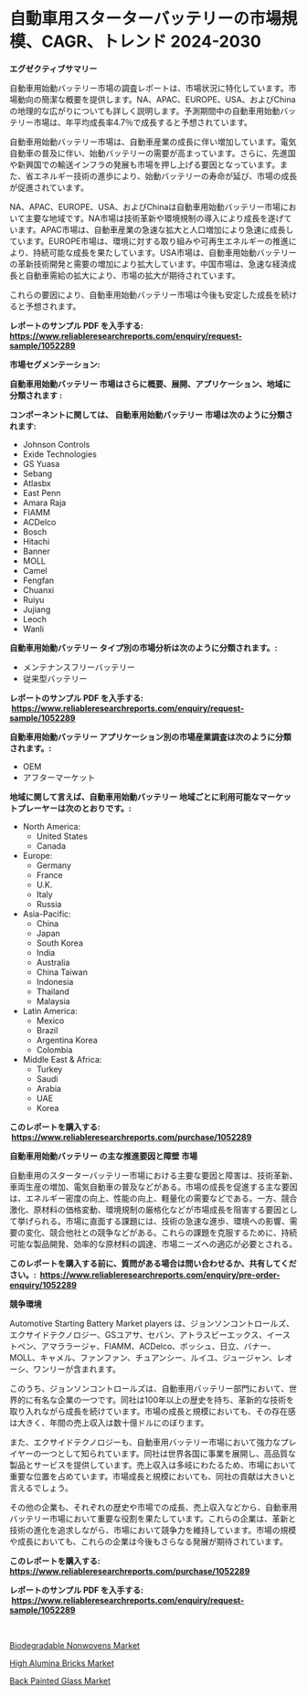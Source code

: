 <p><h1>自動車用スターターバッテリーの市場規模、CAGR、トレンド 2024-2030</h1></p><p><strong>エグゼクティブサマリー</strong></p>
<p><p>自動車用始動バッテリー市場の調査レポートは、市場状況に特化しています。市場動向の簡潔な概要を提供します。NA、APAC、EUROPE、USA、およびChinaの地理的な広がりについても詳しく説明します。予測期間中の自動車用始動バッテリー市場は、年平均成長率4.7％で成長すると予想されています。</p><p>自動車用始動バッテリー市場は、自動車産業の成長に伴い増加しています。電気自動車の普及に伴い、始動バッテリーの需要が高まっています。さらに、先進国や新興国での輸送インフラの発展も市場を押し上げる要因となっています。また、省エネルギー技術の進歩により、始動バッテリーの寿命が延び、市場の成長が促進されています。</p><p>NA、APAC、EUROPE、USA、およびChinaは自動車用始動バッテリー市場において主要な地域です。NA市場は技術革新や環境規制の導入により成長を遂げています。APAC市場は、自動車産業の急速な拡大と人口増加により急速に成長しています。EUROPE市場は、環境に対する取り組みや可再生エネルギーの推進により、持続可能な成長を果たしています。USA市場は、自動車用始動バッテリーの革新技術開発と需要の増加により拡大しています。中国市場は、急速な経済成長と自動車需給の拡大により、市場の拡大が期待されています。</p><p>これらの要因により、自動車用始動バッテリー市場は今後も安定した成長を続けると予想されます。</p></p>
<p><strong>レポートのサンプル PDF を入手する: <a href="https://www.reliableresearchreports.com/enquiry/request-sample/1052289">https://www.reliableresearchreports.com/enquiry/request-sample/1052289</a></strong></p>
<p><strong>市場セグメンテーション:</strong></p>
<p><strong> 自動車用始動バッテリー 市場はさらに概要、展開、アプリケーション、地域に分類されます :</strong></p>
<p><strong>コンポーネントに関しては、 自動車用始動バッテリー 市場は次のように分類されます: &nbsp;</strong></p>
<p><ul><li>Johnson Controls</li><li>Exide Technologies</li><li>GS Yuasa</li><li>Sebang</li><li>Atlasbx</li><li>East Penn</li><li>Amara Raja</li><li>FIAMM</li><li>ACDelco</li><li>Bosch</li><li>Hitachi</li><li>Banner</li><li>MOLL</li><li>Camel</li><li>Fengfan</li><li>Chuanxi</li><li>Ruiyu</li><li>Jujiang</li><li>Leoch</li><li>Wanli</li></ul></p>
<p><strong> 自動車用始動バッテリー タイプ別の市場分析は次のように分類されます。:</strong></p>
<p><ul><li>メンテナンスフリーバッテリー</li><li>従来型バッテリー</li></ul></p>
<p><strong>レポートのサンプル PDF を入手する: &nbsp;<a href="https://www.reliableresearchreports.com/enquiry/request-sample/1052289">https://www.reliableresearchreports.com/enquiry/request-sample/1052289</a></strong></p>
<p><strong> 自動車用始動バッテリー アプリケーション別の市場産業調査は次のように分類されます。:</strong></p>
<p><ul><li>OEM</li><li>アフターマーケット</li></ul></p>
<p><strong>地域に関して言えば、自動車用始動バッテリー 地域ごとに利用可能なマーケットプレーヤーは次のとおりです。:</strong></p>
<p><ul>
    <li>
        North America:
        <ul>
            <li>United States</li>
            <li>Canada</li>
        </ul>
    </li>
    <li>
        Europe:
        <ul>
            <li>Germany</li>
            <li>France</li>
            <li>U.K.</li>
            <li>Italy</li>
            <li>Russia</li>
        </ul>
    </li>
    <li>
        Asia-Pacific:
        <ul>
            <li>China</li>
            <li>Japan</li>
            <li>South Korea</li>
            <li>India</li>
            <li>Australia</li>
            <li>China Taiwan</li>
            <li>Indonesia</li>
            <li>Thailand</li>
            <li>Malaysia</li>
        </ul>
    </li>
    <li>
        Latin America:
        <ul>
            <li>Mexico</li>
            <li>Brazil</li>
            <li>Argentina Korea</li>
            <li>Colombia</li>
        </ul>
    </li>
    <li>
        Middle East & Africa:
        <ul>
            <li>Turkey</li>
            <li>Saudi</li>
            <li>Arabia</li>
            <li>UAE</li>
            <li>Korea</li>
        </ul>
    </li>
    </ul></p>
<p><strong>このレポートを購入する: &nbsp;<a href="https://www.reliableresearchreports.com/purchase/1052289">https://www.reliableresearchreports.com/purchase/1052289</a></strong></p>
<p><strong>自動車用始動バッテリー の主な推進要因と障壁 市場</strong></p>
<p><p>自動車用のスターターバッテリー市場における主要な要因と障害は、技術革新、車両生産の増加、電気自動車の普及などがある。市場の成長を促進する主な要因は、エネルギー密度の向上、性能の向上、軽量化の需要などである。一方、競合激化、原材料の価格変動、環境規制の厳格化などが市場成長を阻害する要因として挙げられる。市場に直面する課題には、技術の急速な進歩、環境への影響、需要の変化、競合他社との競争などがある。これらの課題を克服するために、持続可能な製品開発、効率的な原材料の調達、市場ニーズへの適応が必要とされる。</p></p>
<p><strong>このレポートを購入する前に、質問がある場合は問い合わせるか、共有してください。:&nbsp; <a href="https://www.reliableresearchreports.com/enquiry/pre-order-enquiry/1052289">https://www.reliableresearchreports.com/enquiry/pre-order-enquiry/1052289</a></strong></p>
<p><strong>競争環境</strong></p>
<p><p>Automotive Starting Battery Market players は、ジョンソンコントロールズ、エクサイドテクノロジー、GSユアサ、セバン、アトラスビーエックス、イーストペン、アマララージャ、FIAMM、ACDelco、ボッシュ、日立、バナー、MOLL、キャメル、ファンファン、チュアンシー、ルイユ、ジュージャン、レオーシ、ワンリーが含まれます。</p><p>このうち、ジョンソンコントロールズは、自動車用バッテリー部門において、世界的に有名な企業の一つです。同社は100年以上の歴史を持ち、革新的な技術を取り入れながら成長を続けています。市場の成長と規模においても、その存在感は大きく、年間の売上収入は数十億ドルにのぼります。</p><p>また、エクサイドテクノロジーも、自動車用バッテリー市場において強力なプレイヤーの一つとして知られています。同社は世界各国に事業を展開し、高品質な製品とサービスを提供しています。売上収入は多岐にわたるため、市場において重要な位置を占めています。市場成長と規模においても、同社の貢献は大きいと言えるでしょう。</p><p>その他の企業も、それぞれの歴史や市場での成長、売上収入などから、自動車用バッテリー市場において重要な役割を果たしています。これらの企業は、革新と技術の進化を追求しながら、市場において競争力を維持しています。市場の規模や成長においても、これらの企業は今後もさらなる発展が期待されています。</p></p>
<p><strong>このレポートを購入する: &nbsp; <a href="https://www.reliableresearchreports.com/purchase/1052289">https://www.reliableresearchreports.com/purchase/1052289</a></strong></p>
<p><strong>レポートのサンプル PDF を入手する: &nbsp;<a href="https://www.reliableresearchreports.com/enquiry/request-sample/1052289">https://www.reliableresearchreports.com/enquiry/request-sample/1052289</a></strong><strong></strong></p>
<p>&nbsp;</p>
<p><p><a href="https://github.com/joannagoyvaerts/Market-Research-Report-List-1/blob/main/biodegradable-nonwovens-market.md">Biodegradable Nonwovens Market</a></p><p><a href="https://github.com/abdelrhmankishk22/Market-Research-Report-List-3/blob/main/high-alumina-bricks-market.md">High Alumina Bricks Market</a></p><p><a href="https://github.com/ChiragRp1/Market-Research-Report-List-3/blob/main/back-painted-glass-market.md">Back Painted Glass Market</a></p></p>
